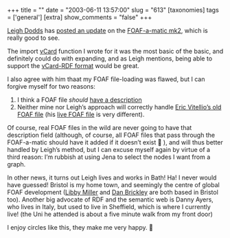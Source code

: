 +++
title = ""
date = "2003-06-11 13:57:00"
slug = "613"
[taxonomies]
tags = ['general']
[extra]
show_comments = "false"
+++

[Leigh Dodds](http://www.ldodds.com/blog/) has [posted an update](http://www.ldodds.com/blog/archives/000038.html) on the [FOAF-a-matic mk2](http://www.ldodds.com/wordtin/Wiki.jsp?page=FOAFaMaticMark2), which is really good to see.

The import [vCard](http://www.imc.org/pdi/vcardoverview.html) function I wrote for it was the most basic of the basic, and definitely could do with expanding, and as Leigh mentions, being able to support the [vCard-RDF format](http://www.w3.org/TR/vcard-rdf) would be great.

I also agree with him thaat my FOAF file-loading was flawed, but I can forgive myself for two reasons:

1. I think a FOAF file *should* [have a description](http://www.semanticplanet.com/library/DescribingRdfDocuments)
2. Neither mine nor Leigh’s approach will correctly handle [Eric Vitellio’s old FOAF file](http://pipthepixie.tripod.com/code/ericfoaf.rdf) (his [live FOAF file](http://www.perceive.net/xml/foaf.xml) is very different).

Of course, real FOAF files in the wild are never going to have that description field (although, of course, all FOAF files that pass through the FOAF-a-matic should have it added if it doesn’t exist 🙂 ), and will thus better handled by Leigh’s method, but I can excuse myself again by virtue of a third reason: I’m rubbish at using Jena to select the nodes I want from a graph.

In other news, it turns out Leigh lives and works in Bath! Ha! I never would have guessed! Bristol is my home town, and seemingly the centre of global FOAF development ([Libby Miller](http://ilrt.org/people/cmlm/) and [Dan Brickley](http://rdfweb.org/people/danbri/) are both based in Bristol too). Another big advocate of RDF and the semantic web is Danny Ayers, who lives in Italy, but used to live in Sheffield, which is where I currently live! (the Uni he attended is about a five minute walk from my front door)

I enjoy circles like this, they make me very happy. 🙂
